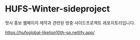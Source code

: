 # HUFS-Winter-sideproject
멋사 홍보 웹페이지 제작과 관련된 방중 사이드프로젝트 레포지토리입니다.

https://hufsglobal-likelion10th-sp.netlify.app/